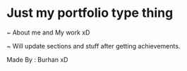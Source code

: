 # Just my portfolio type thing

~ About me and My work xD

~ Will update sections and stuff after getting achievements.

Made By : Burhan xD
